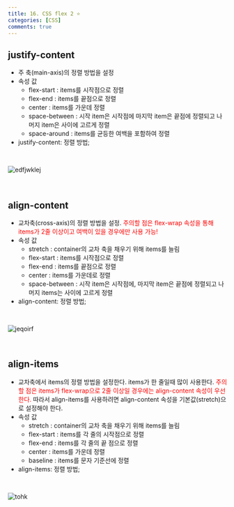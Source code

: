 ```yaml
---
title: 16. CSS flex 2 ⭐
categories: [CSS]
comments: true
---
```


## justify-content
- 주 축(main-axis)의 정렬 방법을 설정
- 속성 값
    - flex-start : items를 시작점으로 정렬
    - flex-end : items를 끝점으로 정렬
    - center : items를 가운데 정렬
    - space-between : 시작 item은 시작점에 마지막 item은 끝점에 정렬되고 나머지 item은 사이에 고르게 정렬
    - space-around : items를 균등한 여백을 포함하여 정렬
- justify-content: 정렬 방법;

<br>

![edfjwklej](https://user-images.githubusercontent.com/83055813/169780354-88fc2040-9227-4dcf-ab56-70e5516b9ef6.png)

<br>

## align-content
- 교차축(cross-axis)의 정렬 방법을 설정. <span style="color: red">주의할 점은 flex-wrap 속성을 통해 items가 2줄 이상이고 여백이 있을 경우에만 사용 가능!</span>
- 속성 값
    - stretch : container의 교차 축을 채우기 위해 items를 늘림
    - flex-start : items를 시작점으로 정렬
    - flex-end : items를 끝점으로 정렬
    - center : items를 가운데로 정렬
    - space-between : 시작 item은 시작점에, 마지막 item은 끝점에 정렬되고 나머지 items는 사이에 고르게 정렬
- align-content: 정렬 방법;

<br>

![jeqoirf](https://user-images.githubusercontent.com/83055813/169788900-a842af27-0ccb-4a53-9618-36ad45f95f00.png)

<br>

## align-items
- 교차축에서 items의 정렬 방법을 설정한다. items가 한 줄일때 많이 사용한다. <span style="color:red">주의할 점은 items가 flex-wrap으로 2줄 이상일 경우에는 align-content 속성이 우선한다.</span> 따라서 align-items를 사용하려면 align-content 속성을 기본값(stretch)으로 설정해야 한다.
- 속성 값
    - stretch : container의 교차 축을 채우기 위해 items를 늘림
    - flex-start : items를 각 줄의 시작점으로 정렬
    - flex-end : items를 각 줄의 끝 점으로 정렬
    - center : items를 가운데 정렬
    - baseline : items를 문자 기준선에 정렬
- align-items: 정렬 방법;

<br>

![tohk](https://user-images.githubusercontent.com/83055813/169791105-55fd72ac-04b9-4cbe-aafa-d51108cdabbd.png)